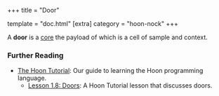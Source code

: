 +++
title = "Door"

template = "doc.html"
[extra]
category = "hoon-nock"
+++

A **door** is a [core](../core) the payload of which is a cell of sample and context.

### Further Reading

- [The Hoon Tutorial](@/docs/tutorials/hoon/hoon-school/_index.md): Our guide to learning the Hoon programming language.
  - [Lesson 1.8: Doors](@/docs/hoon/hoon-school/doors.md): A Hoon Tutorial lesson that discusses doors.
